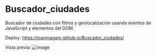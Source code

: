 # Buscador_ciudades
Buscador de ciudades con filtros y geolocalización usando eventos de JavaScript y elementos del DOM.

Deploy: https://joanmagam.github.io/Buscador_ciudades/

Vista previa: 
![image](https://github.com/JoanMaGam/Buscador_ciudades/assets/122151033/12f29847-52a5-457d-9ff4-cc2ab12e73f0)

